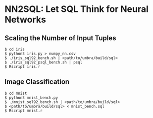 # NN2SQL: Let SQL Think for Neural Networks

## Scaling the Number of Input Tuples
    $ cd iris
    $ python3 iris.py > numpy_nn.csv
    $ ./iris_sql92_bench.sh | <path/to/umbra/build/sql>
    $ ./iris_sql92_psql_bench.sh | psql
    $ Rscript iris.r

## Image Classification
    $ cd mnist
    $ python3 mnist_bench.py
    $ ./mnist_sql92_bench.sh | <path/to/umbra/build/sql>
    $ <path/to/umbra/build/sql> < mnist_bench.sql
    $ Rscript mnist.r
